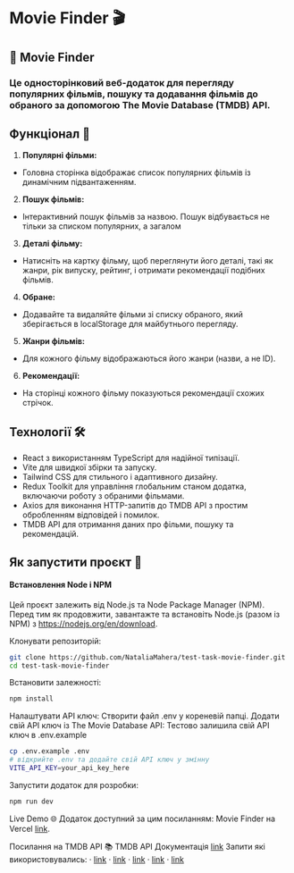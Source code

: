# Movie Finder 🎬
## 📝 Movie Finder 
### Це односторінковий веб-додаток для перегляду популярних фільмів, пошуку та додавання фільмів до обраного за допомогою The Movie Database (TMDB) API.

## Функціонал 🌟
1. **Популярні фільми:**
 - Головна сторінка відображає список популярних фільмів із динамічним підвантаженням.
2. **Пошук фільмів:**
 - Інтерактивний пошук фільмів за назвою. Пошук відбувається не тільки за списком популярних, а загалом
3. **Деталі фільму:**
 - Натисніть на картку фільму, щоб переглянути його деталі, такі як жанри, рік випуску, рейтинг, і отримати рекомендації подібних фільмів.
4. **Oбране:**
 - Додавайте та видаляйте фільми зі списку обраного, який зберігається в localStorage для майбутнього перегляду.
5. **Жанри фільмів:**
 - Для кожного фільму відображаються його жанри (назви, а не ID).
6. **Рекомендації:**
 - На сторінці кожного фільму показуються рекомендації схожих стрічок.
   
## Технології 🛠️
 - React з використанням TypeScript для надійної типізації.
 - Vite для швидкої збірки та запуску.
 - Tailwind CSS для стильного і адаптивного дизайну.
 - Redux Toolkit для управління глобальним станом додатка, включаючи роботу з обраними фільмами.
 - Axios для виконання HTTP-запитів до TMDB API з простим обробленням відповідей і помилок.
 - TMDB API для отримання даних про фільми, пошуку та рекомендацій.

## Як запустити проєкт 🚀

#### Встановлення Node і NPM

Цей проєкт залежить від Node.js та Node Package Manager (NPM). Перед тим як продовжити, завантажте та встановіть Node.js (разом із NPM) з https://nodejs.org/en/download.

Клонувати репозиторій:
```bash
git clone https://github.com/NataliaMahera/test-task-movie-finder.git
cd test-task-movie-finder
```
Встановити залежності:
```bash
npm install
```
Налаштувати API ключ:
Створити файл .env у кореневій папці.
Додати свій API ключ із The Movie Database API:
Тестово залишила свій API ключ в .env.example
```bash
cp .env.example .env
# відкрийте .env та додайте свій API ключ у змінну 
VITE_API_KEY=your_api_key_here
```
Запустити додаток для розробки:
```bash
npm run dev
```
Live Demo 🌐
Додаток доступний за цим посиланням: Movie Finder на Vercel [link](https://movie-finder-alpha-lilac.vercel.app).

Посилання на TMDB API 📚
TMDB API Документація [link](https://developers.themoviedb.org/3)
Запити які використовувались:
· [link](https://developers.themoviedb.org/3/movies/get-popular-movies)
· [link](https://developers.themoviedb.org/3/search/search-movies)
· [link](https://developers.themoviedb.org/3/genres)
· [link](https://developers.themoviedb.org/3/movies/get-movie-details)
· [link](https://developers.themoviedb.org/3/movies/get-movie-recommendations)

